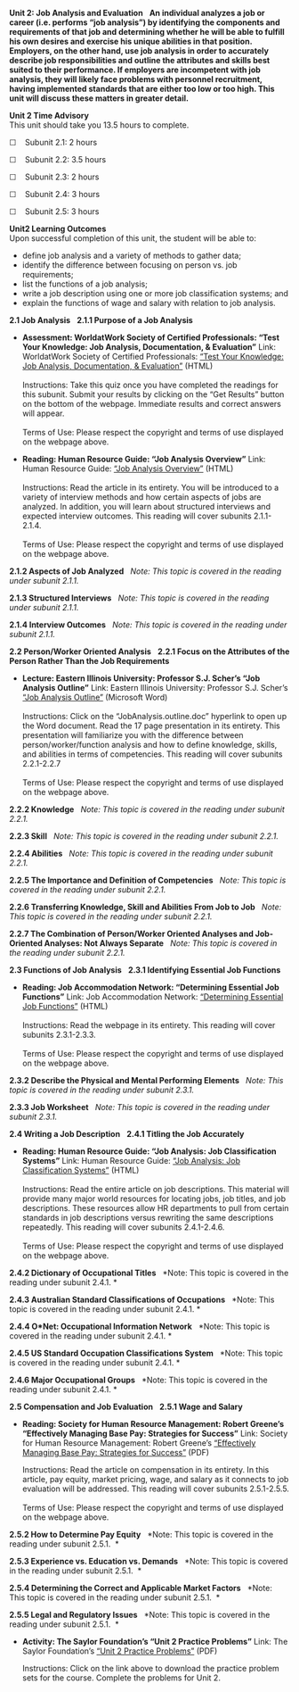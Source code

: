 **Unit 2: Job Analysis and Evaluation** <span id="2"></span> 
**An individual analyzes a job or career (i.e. performs “job analysis”)
by identifying the components and requirements of that job and
determining whether he will be able to fulfill his own desires and
exercise his unique abilities in that position. Employers, on the other
hand, use job analysis in order to accurately describe job
responsibilities and outline the attributes and skills best suited to
their performance. If employers are incompetent with job analysis, they
will likely face problems with personnel recruitment, having implemented
standards that are either too low or too high. This unit will discuss
these matters in greater detail.**

**Unit 2 Time Advisory**  
This unit should take you 13.5 hours to complete.

☐    Subunit 2.1: 2 hours

☐    Subunit 2.2: 3.5 hours

☐    Subunit 2.3: 2 hours

☐    Subunit 2.4: 3 hours

☐    Subunit 2.5: 3 hours

**Unit2 Learning Outcomes**  
Upon successful completion of this unit, the student will be able to:

-   define job analysis and a variety of methods to gather data;
-   identify the difference between focusing on person vs. job
    requirements;
-   list the functions of a job analysis;
-   write a job description using one or more job classification
    systems; and
-   explain the functions of wage and salary with relation to job
    analysis.

**2.1 Job Analysis** <span id="2.1"></span> 
**2.1.1 Purpose of a Job Analysis** <span id="2.1.1"></span> 
-   **Assessment: WorldatWork Society of Certified Professionals: “Test
    Your Knowledge: Job Analysis, Documentation, & Evaluation”**
    Link: WorldatWork Society of Certified Professionals: [“Test Your
    Knowledge: Job Analysis, Documentation, &
    Evaluation”](http://www.worldatworksociety.org/society/testknowledge/html/c2-selfquiz.html)
    (HTML)  
        
     Instructions: Take this quiz once you have completed the readings
    for this subunit. Submit your results by clicking on the “Get
    Results” button on the bottom of the webpage. Immediate results and
    correct answers will appear.  
        
     Terms of Use: Please respect the copyright and terms of use
    displayed on the webpage above.

-   **Reading: Human Resource Guide: “Job Analysis Overview”**
    Link: Human Resource Guide: [“Job Analysis
    Overview”](http://www.job-analysis.net/G000.htm) (HTML)  
        
     Instructions: Read the article in its entirety. You will be
    introduced to a variety of interview methods and how certain aspects
    of jobs are analyzed. In addition, you will learn about structured
    interviews and expected interview outcomes. This reading will cover
    subunits 2.1.1-2.1.4.  
        
     Terms of Use: Please respect the copyright and terms of use
    displayed on the webpage above. 

**2.1.2 Aspects of Job Analyzed** <span id="2.1.2"></span> 
*Note: This topic is covered in the reading under subunit 2.1.1.*

**2.1.3 Structured Interviews** <span id="2.1.3"></span> 
*Note: This topic is covered in the reading under subunit 2.1.1.*

**2.1.4 Interview Outcomes** <span id="2.1.4"></span> 
*Note: This topic is covered in the reading under subunit 2.1.1.*

**2.2 Person/Worker Oriented Analysis** <span id="2.2"></span> 
**2.2.1 Focus on the Attributes of the Person Rather Than the Job
Requirements** <span id="2.2.1"></span> 
-   **Lecture: Eastern Illinois University: Professor S.J. Scher’s “Job
    Analysis Outline”**
    Link: Eastern Illinois University: Professor S.J. Scher’s [“Job
    Analysis Outline”](http://www.ux1.eiu.edu/~sjscher/io/) (Microsoft
    Word)  
        
     Instructions: Click on the “JobAnalysis.outline.doc” hyperlink to
    open up the Word document. Read the 17 page presentation in its
    entirety. This presentation will familiarize you with the difference
    between person/worker/function analysis and how to define knowledge,
    skills, and abilities in terms of competencies. This reading will
    cover subunits 2.2.1-2.2.7  
        
     Terms of Use: Please respect the copyright and terms of use
    displayed on the webpage above. 

**2.2.2 Knowledge** <span id="2.2.2"></span> 
*Note: This topic is covered in the reading under subunit 2.2.1.*

**2.2.3 Skill** <span id="2.2.3"></span> 
*Note: This topic is covered in the reading under subunit 2.2.1.*

**2.2.4 Abilities** <span id="2.2.4"></span> 
*Note: This topic is covered in the reading under subunit 2.2.1.*

**2.2.5 The Importance and Definition of Competencies** <span
id="2.2.5"></span> 
*Note: This topic is covered in the reading under subunit 2.2.1.*

**2.2.6 Transferring Knowledge, Skill and Abilities From Job to Job**
<span id="2.2.6"></span> 
*Note: This topic is covered in the reading under subunit 2.2.1.*

**2.2.7 The Combination of Person/Worker Oriented Analyses and
Job-Oriented Analyses: Not Always Separate** <span id="2.2.7"></span> 
*Note: This topic is covered in the reading under subunit 2.2.1.*

**2.3 Functions of Job Analysis** <span id="2.3"></span> 
**2.3.1 Identifying Essential Job Functions** <span id="2.3.1"></span> 
-   **Reading: Job Accommodation Network: “Determining Essential Job
    Functions”**
    Link: Job Accommodation Network: [“Determining Essential Job
    Functions”](http://spot.pcc.edu/~rjacobs/career/essential_job_functions.htm#How%20to%20Identify%20Essential%20Job%20Functions)
    (HTML)  
        
     Instructions: Read the webpage in its entirety. This reading will
    cover subunits 2.3.1-2.3.3.  
        
     Terms of Use: Please respect the copyright and terms of use
    displayed on the webpage above. 

**2.3.2 Describe the Physical and Mental Performing Elements** <span
id="2.3.2"></span> 
*Note: This topic is covered in the reading under subunit 2.3.1.*

**2.3.3 Job Worksheet** <span id="2.3.3"></span> 
*Note: This topic is covered in the reading under subunit 2.3.1.*

**2.4 Writing a Job Description** <span id="2.4"></span> 
**2.4.1 Titling the Job Accurately** <span id="2.4.1"></span> 
-   **Reading: Human Resource Guide: “Job Analysis: Job Classification
    Systems”**
    Link: Human Resource Guide: [“Job Analysis: Job Classification
    Systems”](http://www.job-analysis.net/G010.htm) (HTML)  
                  
     Instructions: Read the entire article on job descriptions. This
    material will provide many major world resources for locating jobs,
    job titles, and job descriptions. These resources allow HR
    departments to pull from certain standards in job descriptions
    versus rewriting the same descriptions repeatedly. This reading will
    cover subunits 2.4.1-2.4.6.  
        
     Terms of Use: Please respect the copyright and terms of use
    displayed on the webpage above. 

**2.4.2 Dictionary of Occupational Titles** <span id="2.4.2"></span> 
*Note: This topic is covered in the reading under subunit 2.4.1. *

**2.4.3 Australian Standard Classifications of Occupations** <span
id="2.4.3"></span> 
*Note: This topic is covered in the reading under subunit 2.4.1. *

**2.4.4 O\*Net: Occupational Information Network** <span
id="2.4.4"></span> 
*Note: This topic is covered in the reading under subunit 2.4.1. *

**2.4.5 US Standard Occupation Classifications System** <span
id="2.4.5"></span> 
*Note: This topic is covered in the reading under subunit 2.4.1. *

**2.4.6 Major Occupational Groups** <span id="2.4.6"></span> 
*Note: This topic is covered in the reading under subunit 2.4.1. *

**2.5 Compensation and Job Evaluation** <span id="2.5"></span> 
**2.5.1 Wage and Salary** <span id="2.5.1"></span> 
-   **Reading: Society for Human Resource Management: Robert Greene’s
    “Effectively Managing Base Pay: Strategies for Success”**
    Link: Society for Human Resource Management: Robert Greene’s
    [“Effectively Managing Base Pay: Strategies for
    Success”](https://www.shrm.org/multimedia/webcasts/Documents/12greene_basepay.pdf)
    (PDF)  
      
     Instructions: Read the article on compensation in its entirety. In
    this article, pay equity, market pricing, wage, and salary as it
    connects to job evaluation will be addressed. This reading will
    cover subunits 2.5.1-2.5.5.  
        
     Terms of Use: Please respect the copyright and terms of use
    displayed on the webpage above. 

**2.5.2 How to Determine Pay Equity** <span id="2.5.2"></span> 
*Note: This topic is covered in the reading under subunit 2.5.1.  *

**2.5.3 Experience vs. Education vs. Demands** <span id="2.5.3"></span> 
*Note: This topic is covered in the reading under subunit 2.5.1.  *

**2.5.4 Determining the Correct and Applicable Market Factors** <span
id="2.5.4"></span> 
*Note: This topic is covered in the reading under subunit 2.5.1.  *

**2.5.5 Legal and Regulatory Issues** <span id="2.5.5"></span> 
*Note: This topic is covered in the reading under subunit 2.5.1.  *

-   **Activity: The Saylor Foundation’s “Unit 2 Practice Problems”**
    Link: The Saylor Foundation’s [“Unit 2 Practice
    Problems”](https://resources.saylor.org/wwwresources/archived/site/wp-content/uploads/2011/07/PSYCH304-ProblemSets-Final.pdf) (PDF)  
      
     Instructions: Click on the link above to download the practice
    problem sets for the course. Complete the problems for Unit 2.


